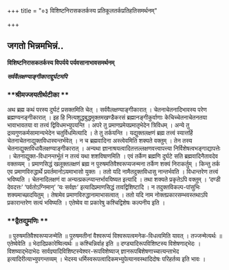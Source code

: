 +++
title = "०३ विशिष्टनिरासकतर्कस्य प्रतिकूलतर्कप्रतिहतिसमर्थनम्"

+++


## जगतो भिन्नमभिन्नं..

**विशिष्टनिरासकतर्कस्य विपर्यये पर्यवसानाभावसमर्थनम्**

***सर्ववैलक्षण्याङ्गीकाराद्दुर्घटमपि***

### **श्रीमज्जयतीर्थटीका **

अथ ब्रह्म कथं परस्य दुर्घटं प्रसक्तमिति चेत् । सर्ववैलक्षण्याङ्गीकारात् । चेतनाचेतनादिभावस्य परेण ब्रह्मण्यनङ्गीकारात् । इह हि नित्यशुद्धबुद्धमुक्तमखण्डैकरसं ब्रह्मानङ्गीकुर्वाणाः केचिच्चेतनाचेतनतया भावाभावतया वा तत्त्वं द्विविधमभ्युपयन्ति । अपरे तु प्रमाणप्रमेयप्रमातृभेदेन त्रिविधम् । अन्ये तु द्रव्यगुणकर्मसामान्यभेदेन चतुर्विधमित्यादि । ते तु तर्कयन्ति । यद्युक्तलक्षणं ब्रह्म तत्त्वं स्यात्तर्हि चेतनाचेतनाद्युक्तविधास्वन्तर्भवेत् । न च ब्रह्मवादिना अस्त्वेवमिति शक्यते वक्तुम् । तेन तस्य चेतनाद्युक्तविधावैलक्षण्याङ्गीकारात् । अन्यथा ज्ञानाश्रयत्वादितत्तल्लक्षणवत्त्वापत्त्या निर्विशेषत्वभङ्गाद्यापत्तेः । चेतनाद्युक्त-विधानन्तर्भूतं न तत्त्वं यथा शशविषाणमिति । एवं तर्केण ब्रह्मणि दुर्घटे सति ब्रह्मवादिनैतावदेव वक्तव्यम् । प्रमाणसिद्धं खलूक्तलक्षणं ब्रह्म न पुरुषमतिवैश्वरूप्यजन्मना तर्केण शक्यं निराकर्तुम् । किन्तु तर्क एव प्रमाणविरुद्धार्थे प्रवर्तमानोऽयमाभासो युक्तः । ततो यदि नामैतदुक्तविधासु नान्तर्भवति । विधान्तरेण तत्त्वं भविष्यति । चेतनादिलक्षणं वा अन्यत्प्रकल्प्यान्तर्भावयिष्यत इत्यादि । तथा शक्यते प्रकृतेऽपि वक्तुम् । ‘दण्डी देवदत्तः’ ‘पर्वतोऽग्निमान्’ ‘यः सर्वज्ञः’ इत्यादिप्रमाणसिद्धं तावद्विशिष्टादि । न तदुक्तविकल्प-पांसुभिः शक्यमाच्छादयितुम् । तेषामेव प्रमाणविरुद्धानामाभासत्वात् । ततो यदि नाम नोक्तप्रकारसम्भवस्तथाऽपि प्रकारान्तरेण सत्यं भविष्यति । एतेष्वेव वा प्रकारेषु कश्चिद्विशेषः कल्पनीय इति ।

### **द्वैतद्युमणिः **

॥ पुरुषमतिवैश्वरूप्यजन्मेति ॥ पुरुषमतीनां वैश्वरूप्यं विश्वरूपत्वमनेक-विधत्वमिति यावत् । तज्जन्मेत्यर्थः ॥ एतेष्वेवेति ॥ भेदादिप्रकारेष्वित्यर्थः ॥ कश्चिन्निर्वाह इति ॥ दण्ड्यादिरूपविशिष्टस्य विशेषणाद्भेदः । विशष्याद्भेदाभेदः सार्वज्ञ्यादिविशिष्टस्येश्वर-रूपविशेष्याज् ज्ञानरूपबिशेषणाच्चात्यन्ताभेद इत्यादिरीत्याभ्युपगन्तव्यम् । भेदस्य धर्मिस्वरूपत्वादिकमभ्युपेत्यानवस्थादिदोषः परिहर्तव्य इति भावः ।

